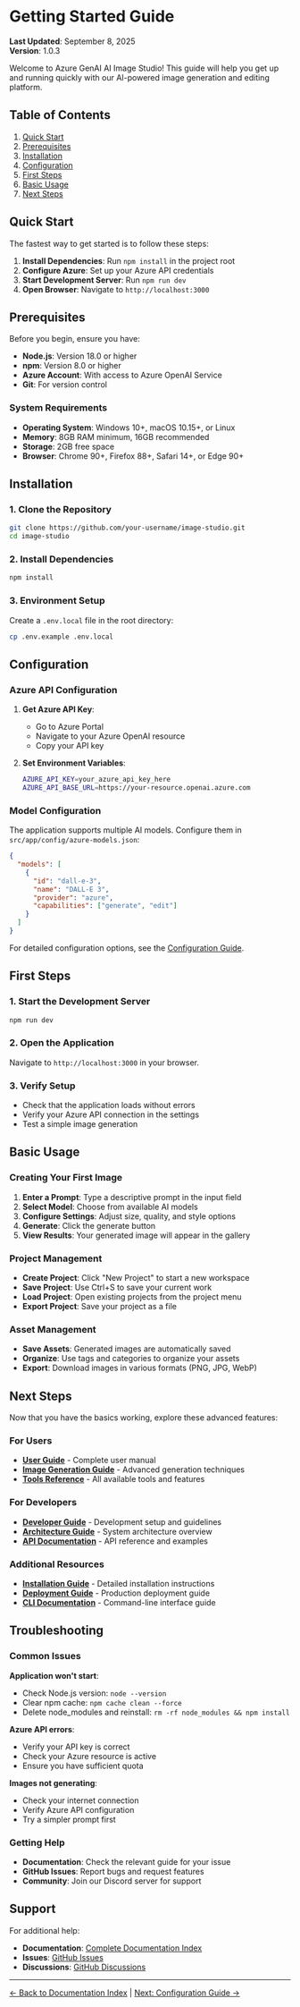 # Getting Started Guide

**Last Updated**: September 8, 2025  
**Version**: 1.0.3

Welcome to Azure GenAI AI Image Studio! This guide will help you get up and running quickly with our AI-powered image generation and editing platform.

## Table of Contents

1. [Quick Start](#quick-start)
2. [Prerequisites](#prerequisites)
3. [Installation](#installation)
4. [Configuration](#configuration)
5. [First Steps](#first-steps)
6. [Basic Usage](#basic-usage)
7. [Next Steps](#next-steps)

## Quick Start

The fastest way to get started is to follow these steps:

1. **Install Dependencies**: Run `npm install` in the project root
2. **Configure Azure**: Set up your Azure API credentials
3. **Start Development Server**: Run `npm run dev`
4. **Open Browser**: Navigate to `http://localhost:3000`

## Prerequisites

Before you begin, ensure you have:

- **Node.js**: Version 18.0 or higher
- **npm**: Version 8.0 or higher
- **Azure Account**: With access to Azure OpenAI Service
- **Git**: For version control

### System Requirements

- **Operating System**: Windows 10+, macOS 10.15+, or Linux
- **Memory**: 8GB RAM minimum, 16GB recommended
- **Storage**: 2GB free space
- **Browser**: Chrome 90+, Firefox 88+, Safari 14+, or Edge 90+

## Installation

### 1. Clone the Repository

```bash
git clone https://github.com/your-username/image-studio.git
cd image-studio
```

### 2. Install Dependencies

```bash
npm install
```

### 3. Environment Setup

Create a `.env.local` file in the root directory:

```bash
cp .env.example .env.local
```

## Configuration

### Azure API Configuration

1. **Get Azure API Key**:
   - Go to Azure Portal
   - Navigate to your Azure OpenAI resource
   - Copy your API key

2. **Set Environment Variables**:
   ```bash
   AZURE_API_KEY=your_azure_api_key_here
   AZURE_API_BASE_URL=https://your-resource.openai.azure.com
   ```

### Model Configuration

The application supports multiple AI models. Configure them in `src/app/config/azure-models.json`:

```json
{
  "models": [
    {
      "id": "dall-e-3",
      "name": "DALL-E 3",
      "provider": "azure",
      "capabilities": ["generate", "edit"]
    }
  ]
}
```

For detailed configuration options, see the [Configuration Guide](configuration.md).

## First Steps

### 1. Start the Development Server

```bash
npm run dev
```

### 2. Open the Application

Navigate to `http://localhost:3000` in your browser.

### 3. Verify Setup

- Check that the application loads without errors
- Verify your Azure API connection in the settings
- Test a simple image generation

## Basic Usage

### Creating Your First Image

1. **Enter a Prompt**: Type a descriptive prompt in the input field
2. **Select Model**: Choose from available AI models
3. **Configure Settings**: Adjust size, quality, and style options
4. **Generate**: Click the generate button
5. **View Results**: Your generated image will appear in the gallery

### Project Management

- **Create Project**: Click "New Project" to start a new workspace
- **Save Project**: Use Ctrl+S to save your current work
- **Load Project**: Open existing projects from the project menu
- **Export Project**: Save your project as a file

### Asset Management

- **Save Assets**: Generated images are automatically saved
- **Organize**: Use tags and categories to organize your assets
- **Export**: Download images in various formats (PNG, JPG, WebP)

## Next Steps

Now that you have the basics working, explore these advanced features:

### For Users

- **[User Guide](user-guide.md)** - Complete user manual
- **[Image Generation Guide](image-generation.md)** - Advanced generation techniques
- **[Tools Reference](tools-reference.md)** - All available tools and features

### For Developers

- **[Developer Guide](developer-guide.md)** - Development setup and guidelines
- **[Architecture Guide](architecture.md)** - System architecture overview
- **[API Documentation](api-documentation.md)** - API reference and examples

### Additional Resources

- **[Installation Guide](installation.md)** - Detailed installation instructions
- **[Deployment Guide](deployment.md)** - Production deployment guide
- **[CLI Documentation](cli-documentation.md)** - Command-line interface guide

## Troubleshooting

### Common Issues

**Application won't start**:

- Check Node.js version: `node --version`
- Clear npm cache: `npm cache clean --force`
- Delete node_modules and reinstall: `rm -rf node_modules && npm install`

**Azure API errors**:

- Verify your API key is correct
- Check your Azure resource is active
- Ensure you have sufficient quota

**Images not generating**:

- Check your internet connection
- Verify Azure API configuration
- Try a simpler prompt first

### Getting Help

- **Documentation**: Check the relevant guide for your issue
- **GitHub Issues**: Report bugs and request features
- **Community**: Join our Discord server for support

## Support

For additional help:

- **Documentation**: [Complete Documentation Index](README.md)
- **Issues**: [GitHub Issues](https://github.com/your-username/image-studio/issues)
- **Discussions**: [GitHub Discussions](https://github.com/your-username/image-studio/discussions)

---

[← Back to Documentation Index](README.md) | [Next: Configuration Guide →](configuration.md)
